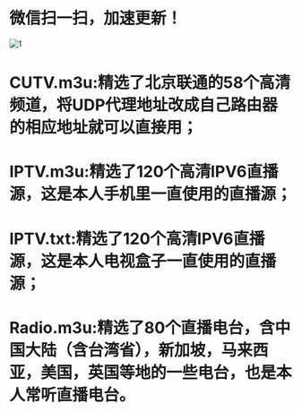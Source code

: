 # 微信扫一扫，加速更新！
![1](https://user-images.githubusercontent.com/10445218/221077036-0f571f08-a91e-417d-bd28-01479b86d4f3.png)
# CUTV.m3u:精选了北京联通的58个高清频道，将UDP代理地址改成自己路由器的相应地址就可以直接用；
# IPTV.m3u:精选了120个高清IPV6直播源，这是本人手机里一直使用的直播源； 
# IPTV.txt:精选了120个高清IPV6直播源，这是本人电视盒子一直使用的直播源； 
# Radio.m3u:精选了80个直播电台，含中国大陆（含台湾省），新加坡，马来西亚，美国，英国等地的一些电台，也是本人常听直播电台。
